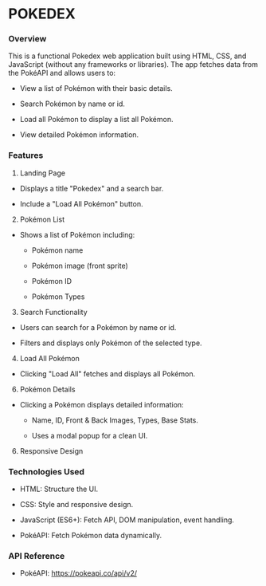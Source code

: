 # POKEDEX

### Overview

This is a functional Pokedex web application built using HTML, CSS, and JavaScript (without any frameworks or libraries). The app fetches data from the PokéAPI and allows users to:

- View a list of Pokémon with their basic details.

- Search Pokémon by name or id.

- Load all Pokémon to display a list all Pokémon.

- View detailed Pokémon information.

### Features

1. Landing Page

- Displays a title "Pokedex" and a search bar.

- Include a "Load All Pokémon" button.

2. Pokémon List

- Shows a list of Pokémon including:

  + Pokémon name

  + Pokémon image (front sprite)

  + Pokémon ID
  
  + Pokémon Types

3. Search Functionality

- Users can search for a Pokémon by name or id.

- Filters and displays only Pokémon of the selected type.

4. Load All Pokémon
   
- Clicking "Load All" fetches and displays all Pokémon.

6. Pokémon Details

- Clicking a Pokémon displays detailed information:

  - Name, ID, Front & Back Images, Types, Base Stats.

  - Uses a modal popup for a clean UI.

6. Responsive Design

### Technologies Used

- HTML: Structure the UI.

- CSS: Style and responsive design.

- JavaScript (ES6+): Fetch API, DOM manipulation, event handling.

- PokéAPI: Fetch Pokémon data dynamically.

### API Reference

- PokéAPI: https://pokeapi.co/api/v2/
